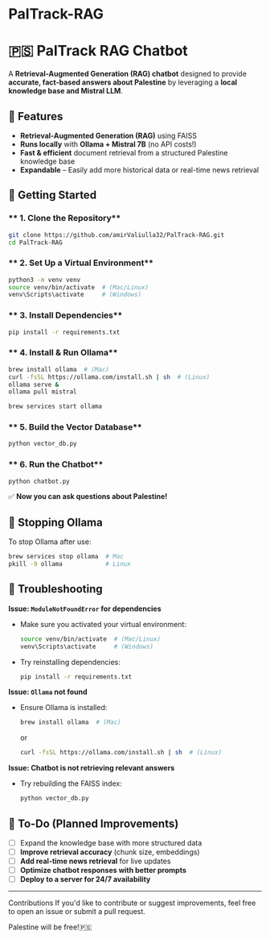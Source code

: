 # PalTrack-RAG
# 🇵🇸 PalTrack RAG Chatbot

A **Retrieval-Augmented Generation (RAG) chatbot** designed to provide **accurate, fact-based answers about Palestine** by leveraging a **local knowledge base and Mistral LLM**.

## 🚀 Features
- **Retrieval-Augmented Generation (RAG)** using FAISS
- **Runs locally** with **Ollama + Mistral 7B** (no API costs!)
- **Fast & efficient** document retrieval from a structured Palestine knowledge base
- **Expandable** – Easily add more historical data or real-time news retrieval

## 📌 Getting Started

### ** 1. Clone the Repository**
```bash
git clone https://github.com/amirValiulla32/PalTrack-RAG.git
cd PalTrack-RAG
```

### ** 2. Set Up a Virtual Environment**
```bash
python3 -m venv venv
source venv/bin/activate  # (Mac/Linux)
venv\Scripts\activate     # (Windows)
```

### ** 3. Install Dependencies**
```bash
pip install -r requirements.txt
```

### ** 4. Install & Run Ollama**
```bash
brew install ollama  # (Mac)
curl -fsSL https://ollama.com/install.sh | sh  # (Linux)
ollama serve &
ollama pull mistral

brew services start ollama 
```

### ** 5. Build the Vector Database**
```bash
python vector_db.py
```

### ** 6. Run the Chatbot**
```bash
python chatbot.py
```
✅ **Now you can ask questions about Palestine!**

## 🛑 Stopping Ollama
To stop Ollama after use:
```bash
brew services stop ollama  # Mac
pkill -9 ollama            # Linux
```

## 🔧 Troubleshooting
**Issue: `ModuleNotFoundError` for dependencies**
- Make sure you activated your virtual environment:  
  ```bash
  source venv/bin/activate  # (Mac/Linux)
  venv\Scripts\activate     # (Windows)
  ```
- Try reinstalling dependencies:  
  ```bash
  pip install -r requirements.txt
  ```

**Issue: `Ollama` not found**
- Ensure Ollama is installed:  
  ```bash
  brew install ollama  # (Mac)
  ```
  or
  ```bash
  curl -fsSL https://ollama.com/install.sh | sh  # (Linux)
  ```

**Issue: Chatbot is not retrieving relevant answers**
- Try rebuilding the FAISS index:
  ```bash
  python vector_db.py
  ```

## 📌 To-Do (Planned Improvements)
- [ ] Expand the knowledge base with more structured data
- [ ] **Improve retrieval accuracy** (chunk size, embeddings)
- [ ] **Add real-time news retrieval** for live updates
- [ ] **Optimize chatbot responses with better prompts**
- [ ] **Deploy to a server for 24/7 availability**

---

 Contributions
If you'd like to contribute or suggest improvements, feel free to open an issue or submit a pull request.

Palestine will be free!🇵🇸

